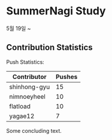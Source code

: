 # SummerNagi Study

5월 19일 ~ 

## Contribution Statistics

Push Statistics:

| Contributor | Pushes |
| ----------- | ------ |
| shinhong-gyu | 15 |
| nimnoeyheel | 10 |
| flatload | 10 |
| yagae12 | 7 |

Some concluding text.
